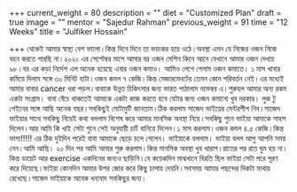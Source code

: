 +++
current_weight = 80
description = ""
diet = "Customized Plan"
draft = true
image = ""
mentor = "Sajedur Rahman"
previous_weight = 91
time = "12 Weeks"
title = "Julfiker Hossain"

+++
থেকেই আমার স্বাস্থ্য বেশ ভালো।কিন্ত দিনে দিনে তা ভয়ংকর হয়ে ওঠে।অবস্থা এমন যে নিজের ওজন নিজে বহন করতে পারছি না।২০২০ এর সেপ্টেম্বর মাসে আমার বর ওজন মেশিন কিনে আনে যেখানে আমার ওজন দেখায় ৯৮।বর এর কড়া নির্দেশ এল অনেক হয়েছে এবার ওজন কমাও। আমিও লেগে গেলাম ওজন কমাতে। ১ মাস খাবার কমিয়ে দিলাম সঙ্গে ৩০ মিনিট হাটা।ওজন কমল ৭ কেজি।কিন্ত মেজারমেনটের তেমন কোন পরিবর্তন নেই।এর মধ্যেই আমার বাবার cancer ধরা পড়ল।বাবাকে উন্নত চিকিৎসার জন্য ভারত পাঠালাম নভেম্বর এ।শুরুহল আমার অন্য রকম একটা সংগ্রাম। বাবা বেঁচে থাকতেই আমাকে একটা কাজ করতে হবে যেটার জন্য ওজন কমানো খুব দরকার। লুজ টু গেইনের সঙ্গে আছি অনেক বছর।সবকিছুই মোটামুটি জানতাম।ঠিক করলাম সাজেদ ভাইয়ের মেন্টরশীপ নিব।সাজেদ ভাইয়ার সাথে সবকিছু নিয়েই কথা বললাম বিশেষ করে আমার মানসিক অবস্থা নিয়ে।সবকিছু শুনে ভাইয়া আমাকে সাহস দিলেন।আর আমি কি খাই সেটা শুনে সেই অনুযায়ী চার্ট বানিয়ে দিলেন।১ মাস করলাম।ওজন কমল ৪.৫ কেজি।কিন্ত ভাগ্য!!!!! এর ঠিক দুইদিন পরেই বাবা আমাকে ছেড়ে চলে গেলেন। ভাইয়াকে বললাম। ভাইয়া বলল আপু আপনি সময় নেন।আমি আছি। ২০ দিন পর আমি আবার শুরু করলাম।কিন্ত মানসিক অবস্থা খুব খারাপ।রাতের পর রাত ঘুম হয় না।কিন্ত ডায়েট আর exercise একদিনের জন্যও ছাড়িনি।যে কয়েকদিন মাঝখানে বিরতি ছিল ভাইয়া সেটা পরে পূরণ করে দিয়েছে।ভাইয়া কোনদিন আমার উপর জোর করে কিছু চাপায় দেয়নি।সবসময় আমার পছন্দের দিকটা মাথায় রেখেছে।সাজেদ ভাইয়াকে অনেক ধন্যবাদ সবকিছুর জন্য।